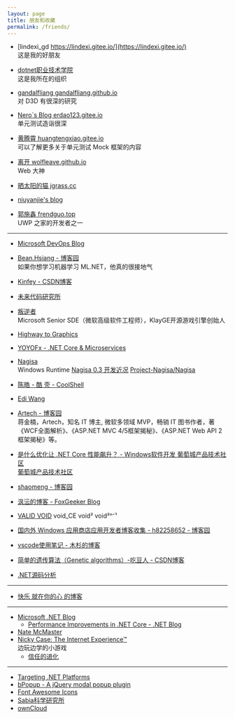 ```yaml
---
layout: page
title: 朋友和收藏
permalink: /friends/
---
```


- [lindexi_gd https://lindexi.gitee.io/](https://lindexi.gitee.io/)  
    这是我的好朋友

- [dotnet职业技术学院](https://dotnet-campus.github.io/)  
    这是我所在的组织

- [gandalfliang gandalfliang.github.io](https://gandalfliang.github.io/)  
    对 D3D 有很深的研究

- [Nero`s Blog erdao123.gitee.io](http://erdao123.gitee.io/nero/)  
    单元测试造诣很深

- [黄腾霄 huangtengxiao.gitee.io](https://huangtengxiao.gitee.io/)  
    可以了解更多关于单元测试 Mock 框架的内容

- [离开 wolfleave.github.io](https://wolfleave.github.io/)  
    Web 大神

- [晒太阳的猫 jgrass.cc](http://jgrass.cc/)

- [niuyanjie's blog](http://niuyanjie.gitee.io/blog/)

- [郭施鑫 frendguo.top](http://frendguo.top/)  
    UWP 之家的开发者之一

---

- [Microsoft DevOps Blog](https://blogs.msdn.microsoft.com/devops/)

- [Bean.Hsiang - 博客园](http://www.cnblogs.com/BeanHsiang/)  
    如果你想学习机器学习 ML.NET，他真的很接地气

- [Kinfey - CSDN博客](https://blog.csdn.net/kinfey)

- [未来代码研究所](http://blog.atelier39.org/)

- [叛逆者](https://www.zhihu.com/people/minmin.gong/activities)  
    Microsoft Senior SDE（微软高级软件工程师），KlayGE开源游戏引擎创始人

- [Highway to Graphics](https://zhuanlan.zhihu.com/highwaytographics)

- [YOYOFx - .NET Core & Microservices](http://blog.microservice4.net/)

- [Nagisa](http://i.pcbeta.com/home.php?mod=space&uid=3887572&do=thread&type=reply&view=me&from=space)  
    Windows Runtime [Nagisa 0.3 开发近况](http://bbs.pcbeta.com/viewthread-1778794-1-1.html) [Project-Nagisa/Nagisa](https://github.com/Project-Nagisa/Nagisa)

- [陈皓 - 酷 壳 - CoolShell](https://coolshell.cn/articles/author/haoel)

- [Edi Wang](http://edi.wang/)

- [Artech - 博客园](http://www.cnblogs.com/artech/)  
    蒋金楠，Artech，知名 IT 博主, 微软多领域 MVP，畅销 IT 图书作者，著《WCF全面解析》、《ASP.NET MVC 4/5框架揭秘》、《ASP.NET Web API 2框架揭秘》等。

- [是什么优化让 .NET Core 性能飙升？ - Windows软件开发 葡萄城产品技术社区](http://gcdn.gcpowertools.com.cn/showtopic-38305-1-1.html)  
  [葡萄城产品技术社区](http://gcdn.gcpowertools.com.cn/forum.php)

- [shaomeng - 博客园](http://www.cnblogs.com/shaomeng)

- [沨沄的博客 - FoxGeeker Blog](http://ifoxfactory.com/)

- [VALID VOID](https://validvoid.net/)
    void_CE void² void²ⁿ⁻¹

- [国内外 Windows 应用商店应用开发者博客收集 - h82258652 - 博客园](http://www.cnblogs.com/h82258652/p/4909957.html)

- [vscode使用笔记 - 木杉的博客](http://mushanshitiancai.github.io/2017/01/07/tools/vscode%E4%BD%BF%E7%94%A8%E7%AC%94%E8%AE%B0/)

- [简单的遗传算法（Genetic algorithms）-吃豆人 - CSDN博客](http://blog.csdn.net/u013564276/article/details/53470049)

- [.NET源码分析](https://zhuanlan.zhihu.com/sscli)

---

- [快乐 就在你的心 的博客](https://kljzndx.github.io/My-Blog/)

---

- [Microsoft .NET Blog](https://blogs.msdn.microsoft.com/dotnet/)
    - [Performance Improvements in .NET Core - .NET Blog](https://blogs.msdn.microsoft.com/dotnet/2017/06/07/performance-improvements-in-net-core/)
- [Nate McMaster](https://www.natemcmaster.com/)
- [Nicky Case: The Internet Experience™](http://ncase.me/)  
    边玩边学的小游戏
  - [信任的进化](https://www.sekai.co/trust/)

---

- [Targeting .NET Platforms](https://www.microsoft.com/net/targeting)
- [bPopup - A jQuery modal popup plugin](http://dinbror.dk/bpopup/)
- [Font Awesome Icons](http://fontawesome.io/icons/)
- [Sabia科学研究所](https://www.sabia.cc/)
- [ownCloud](https://doc.owncloud.org/)
